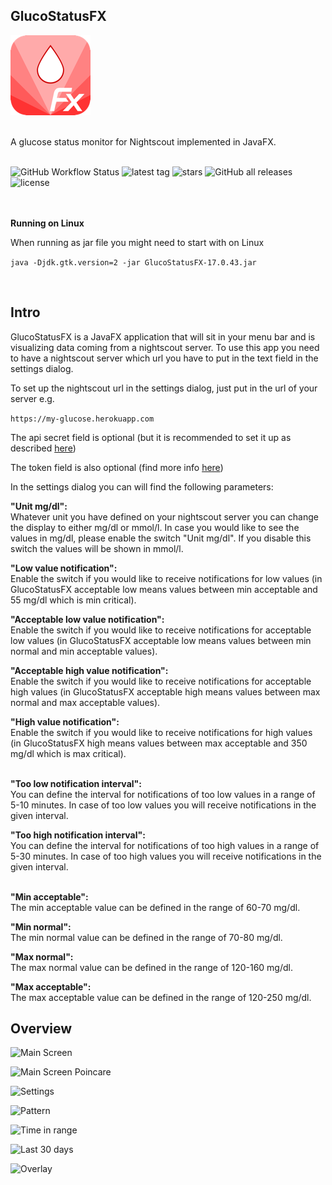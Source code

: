 ## GlucoStatusFX

![banner](https://github.com/HanSolo/glucostatusfx/raw/main/src/main/resources/eu/hansolo/fx/glucostatus/icon128x128.png)

<br>
A glucose status monitor for Nightscout implemented in JavaFX.

<br>
<br>

![GitHub Workflow Status](https://img.shields.io/github/workflow/status/HanSolo/glucostatusfx/ci)
![latest tag](https://badgen.net/github/tag/HanSolo/glucostatusfx)
![stars](https://badgen.net/github/stars/HanSolo/glucostatusfx)
![GitHub all releases](https://img.shields.io/github/downloads/HanSolo/glucostatusfx/total)
![license](https://badgen.net/github/license/HanSolo/discocli)

<br>
<br>
<b>Running on Linux</b>

When running as jar file you might need to start with on Linux

```java -Djdk.gtk.version=2 -jar GlucoStatusFX-17.0.43.jar```

<br>


## Intro
GlucoStatusFX is a JavaFX application that will sit in your menu bar and is visualizing
data coming from a nightscout server.
To use this app you need to have a nightscout server which url you have to put in the
text field in the settings dialog.

To set up the nightscout url in the settings dialog, just put in the url of your server e.g.

```https://my-glucose.herokuapp.com```

The api secret field is optional (but it is recommended to set it up as described [here](https://nightscout.github.io/nightscout/setup_variables/))

The token field is also optional (find more info [here](https://nightscout.github.io/nightscout/security/)) 

In the settings dialog you can will find the following parameters:

<b>"Unit mg/dl":</b><br>
Whatever unit you have defined on your nightscout server you can change the display to either mg/dl or mmol/l. In case you would like to see the values in mg/dl, please enable the switch "Unit mg/dl". If you disable this switch the values will be shown in mmol/l.

<b>"Low value notification":</b><br>
Enable the switch if you would like to receive notifications for low values (in GlucoStatusFX acceptable low means values between min acceptable and 55 mg/dl which is min critical).

<b>"Acceptable low value notification":</b><br>
Enable the switch if you would like to receive notifications for acceptable low values (in GlucoStatusFX acceptable low means values between min normal and min acceptable values).

<b>"Acceptable high value notification":</b><br>
Enable the switch if you would like to receive notifications for acceptable high values (in GlucoStatusFX acceptable high means values between max normal and max acceptable values).

<b>"High value notification":</b><br>
Enable the switch if you would like to receive notifications for high values (in GlucoStatusFX high means values between max acceptable and 350 mg/dl which is max critical).

<br>
<b>"Too low notification interval":</b><br>
You can define the interval for notifications of too low values in a range of 5-10 minutes. In case of too low values you will receive notifications in the given interval.

<b>"Too high notification interval":</b><br>
You can define the interval for notifications of too high values in a range of 5-30 minutes. In case of too high values you will receive notifications in the given interval.

<br>
<b>"Min acceptable":</b><br>
The min acceptable value can be defined in the range of 60-70 mg/dl.

<b>"Min normal":</b><br>
The min normal value can be defined in the range of 70-80 mg/dl.

<b>"Max normal":</b><br>
The max normal value can be defined in the range of 120-160 mg/dl.

<b>"Max acceptable":</b><br>
The max acceptable value can be defined in the range of 120-250 mg/dl.


## Overview
![Main Screen](https://i.ibb.co/1QgxS30/Gluco-Status-FX-Main.png)

![Main Screen Poincare](https://i.ibb.co/prXFCqt/Gluco-Status-FX-Poincare.png)

![Settings](https://i.ibb.co/cvPNcs5/Gluco-Status-FX-Settings.jpg)

![Pattern](https://i.ibb.co/p1vWMmp/Gluco-Status-FX-Pattern.png)

![Time in range](https://i.ibb.co/DQmsQXg/Gluco-Status-FX-Time-In-Range.png)

![Last 30 days](https://i.ibb.co/SJ3yG6s/Gluco-Status-FX-30-Days.png)

![Overlay](https://i.ibb.co/bRDBC54/Gluco-Status-FX-Overlay-Days.png)
